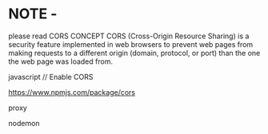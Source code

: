 # NOTE - 

please read CORS CONCEPT
CORS (Cross-Origin Resource Sharing) is a security feature implemented in web browsers to prevent web pages
from making requests to a different origin (domain, protocol, or port) than the one the web
page was loaded from.

javascript
// Enable CORS

https://www.npmjs.com/package/cors

proxy

nodemon 



